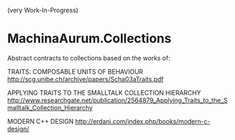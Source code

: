 
(very Work-In-Progress)

# MachinaAurum.Collections
Abstract contracts to collections based on the works of:

TRAITS: COMPOSABLE UNITS OF BEHAVIOUR
http://scg.unibe.ch/archive/papers/Scha03aTraits.pdf

APPLYING TRAITS TO THE SMALLTALK COLLECTION HIERARCHY
http://www.researchgate.net/publication/2564879_Applying_Traits_to_the_Smalltalk_Collection_Hierarchy

MODERN C++ DESIGN
http://erdani.com/index.php/books/modern-c-design/
